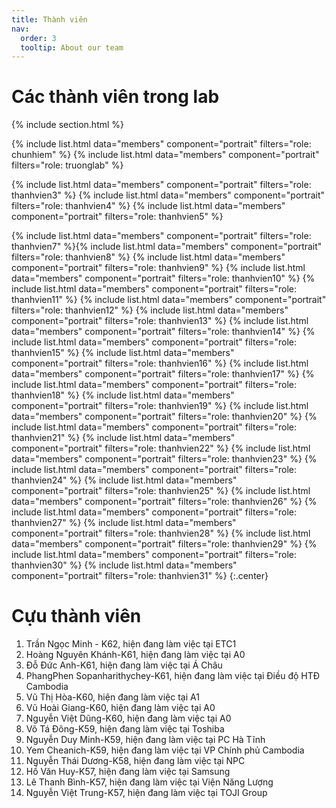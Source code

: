 ```yaml
---
title: Thành viên
nav:
  order: 3
  tooltip: About our team
---
```


# <i class="fas fa-users"></i>Các thành viên trong lab

{% include section.html %}

{%
  include list.html
  data="members"
  component="portrait"
  filters="role: chunhiem"
%}
{%
  include list.html
  data="members"
  component="portrait"
  filters="role: truonglab"
%}

<!-- {%
  include list.html
  data="members"
  component="portrait"
  filters="role: thanhvien1"
%}
{%
  include list.html
  data="members"
  component="portrait"
  filters="role: thanhvien2"
%} -->
{%
  include list.html
  data="members"
  component="portrait"
  filters="role: thanhvien3"
%}
{%
  include list.html
  data="members"
  component="portrait"
  filters="role: thanhvien4"
%}
{%
  include list.html
  data="members"
  component="portrait"
  filters="role: thanhvien5"
%}
<!-- {%
  include list.html
  data="members"
  component="portrait"
  filters="role: thanhvien6"
%} -->
{%
  include list.html
  data="members"
  component="portrait"
  filters="role: thanhvien7"
%}{%
  include list.html
  data="members"
  component="portrait"
  filters="role: thanhvien8"
%}
{%
  include list.html
  data="members"
  component="portrait"
  filters="role: thanhvien9"
%}
{%
  include list.html
  data="members"
  component="portrait"
  filters="role: thanhvien10"
%}
{%
  include list.html
  data="members"
  component="portrait"
  filters="role: thanhvien11"
%}
{%
  include list.html
  data="members"
  component="portrait"
  filters="role: thanhvien12"
%}
{%
  include list.html
  data="members"
  component="portrait"
  filters="role: thanhvien13"
%}
{%
  include list.html
  data="members"
  component="portrait"
  filters="role: thanhvien14"
%}
{%
  include list.html
  data="members"
  component="portrait"
  filters="role: thanhvien15"
%}
{%
  include list.html
  data="members"
  component="portrait"
  filters="role: thanhvien16"
%}
{%
  include list.html
  data="members"
  component="portrait"
  filters="role: thanhvien17"
%}
{%
  include list.html
  data="members"
  component="portrait"
  filters="role: thanhvien18"
%}
{%
  include list.html
  data="members"
  component="portrait"
  filters="role: thanhvien19"
%}
{%
  include list.html
  data="members"
  component="portrait"
  filters="role: thanhvien20"
%}
{%
  include list.html
  data="members"
  component="portrait"
  filters="role: thanhvien21"
%}
{%
  include list.html
  data="members"
  component="portrait"
  filters="role: thanhvien22"
%}
{%
  include list.html
  data="members"
  component="portrait"
  filters="role: thanhvien23"
%}
{%
  include list.html
  data="members"
  component="portrait"
  filters="role: thanhvien24"
%}
{%
  include list.html
  data="members"
  component="portrait"
  filters="role: thanhvien25"
%}
{%
  include list.html
  data="members"
  component="portrait"
  filters="role: thanhvien26"
%}
{%
  include list.html
  data="members"
  component="portrait"
  filters="role: thanhvien27"
%}
{%
  include list.html
  data="members"
  component="portrait"
  filters="role: thanhvien28"
%}
{%
  include list.html
  data="members"
  component="portrait"
  filters="role: thanhvien29"
%}
{%
  include list.html
  data="members"
  component="portrait"
  filters="role: thanhvien30"
%}
{%
  include list.html
  data="members"
  component="portrait"
  filters="role: thanhvien31"
%}
{:.center}

# <i class="fas fa-users"></i> Cựu thành viên    
1. Trần Ngọc Minh - K62, hiện đang làm việc tại ETC1<br>
2. Hoàng Nguyên Khánh-K61, hiện đang làm việc tại A0<br>
3. Đỗ Đức Anh-K61, hiện đang làm việc tại Á Châu<br>
4. PhangPhen Sopanharithychey-K61, hiện đang làm việc tại Điều độ HTĐ Cambodia<br>
5. Vũ Thị Hòa-K60, hiện đang làm việc tại A1<br>
6. Vũ Hoài Giang-K60, hiện đang làm việc tại A0<br>
7. Nguyễn Việt Dũng-K60, hiện đang làm việc tại A0<br>
8. Võ Tá Đông-K59, hiện đang làm việc tại Toshiba<br>
9. Nguyễn Duy Minh-K59, hiện đang làm việc tại PC Hà Tĩnh<br>
10. Yem Cheanich-K59, hiện đang làm việc tại VP Chính phủ Cambodia<br>
11. Nguyễn Thái Dương-K58, hiện đang làm việc tại NPC<br>
12. Hồ Văn Huy-K57, hiện đang làm việc tại Samsung<br>
13. Lê Thanh Bình-K57, hiện đang làm việc tại Viện Năng Lượng<br>
14. Nguyễn Việt Trung-K57, hiện đang làm việc tại TOJI Group

